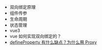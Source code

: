 - 双向绑定原理
- 组件传参
- 生命周期
- 状态管理
- vue3
- vue 如何实现双向绑定的？
- [defineProperty 有什么缺点？为什么用 Proxy](https://juejin.cn/post/7069397770766909476?searchId=202308181559441491F3010099B2ACD2EF)